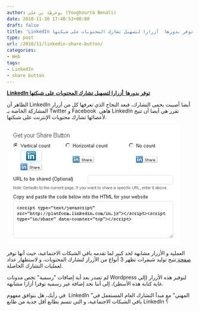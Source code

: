 ```yaml
---
author: يوغرطة بن علي (Youghourta Benali)
date: 2010-11-30 17:40:53+00:00
draft: false
title: 'LinkedIn توفر بدورها  أزرارا لتسهيل تشارك المحتويات على شبكتها '
type: post
url: /2010/11/linkedin-share-button/
categories:
- Web
tags:
- LinkedIn
- share button
---
```


**[LinkedIn توفر بدورها  أزرارا لتسهيل تشارك المحتويات على شبكتها](https://www.it-scoop.com/2010/11/linkedin-share-button/)**




الظاهر أن LinkedIn أيضا أصيبت بحمى التشارك، فبعد النجاح الذي تعرفها كل من أزرار المشاركة الخاصة بـ Twitter و Facebook  هاهي LinkedIn تقرر هي أيضا أن تتيح لأعضائها تشارك محتويات الإنترنت على شبكتها.




[![](linkedin_share_button.jpg)
](https://www.it-scoop.com/2010/11/linkedin-share-button/)


العملية و الأزرار مشابهة لحد كبير لما تقدمه باقي الشبكات الاجتماعية، حيث أنها توفر [صفحة ](http://www.linkedin.com/publishers)تتيح توليد شيفرات تظهر 3 أنواع من الأزرار لتشارك المحتويات، و لاستظهار عداد لعمليات التشارك الحاصلة.

لم تصدر بعد أية إضافات "رسمية" تخص مدونات Wordpress لتوفير هذه الأزرار (إلى غاية كتابة هذه الأسطر)، إلى أننا نجد إضافة غير رسمية توفرا أزارا مشابهة.

في رأيك، هل يتوافق مفهوم  LinkedIn "المهني" مع مبدأ التشارك العام المستعمل في باقي الشبكات الاجتماعية، و التي تتسم بطابع أقل جدية من طابع LinkedIn ؟
